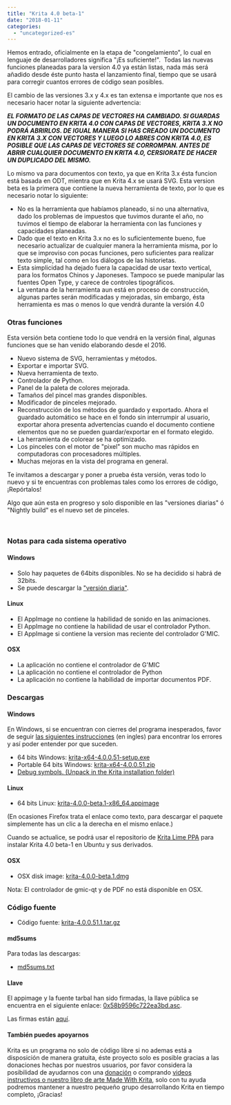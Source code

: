 ```yaml
---
title: "Krita 4.0 beta-1"
date: "2018-01-11"
categories: 
  - "uncategorized-es"
---
```


Hemos entrado, oficialmente en la etapa de "congelamiento", lo cual en lenguaje de desarrolladores significa "¡Es suficiente!".  Todas las nuevas funciones planeadas para la version 4.0 ya están listas, nada más será añadido desde éste punto hasta el lanzamiento final, tiempo que se usará para corregir cuantos errores de código sean posibles.

El cambio de las versiones 3.x y 4.x es tan extensa e importante que nos es necesario hacer notar la siguiente advertencia:

_**EL FORMATO DE LAS CAPAS DE VECTORES HA CAMBIADO. SI GUARDAS UN DOCUMENTO EN KRITA 4.0 CON CAPAS DE VECTORES, KRITA 3.X NO PODRÁ ABRIRLOS. DE IGUAL MANERA SI HAS CREADO UN DOCUMENTO EN KRITA 3.X CON VECTORES Y LUEGO LO ABRES CON KRITA 4.0, ES POSIBLE QUE LAS CAPAS DE VECTORES SE CORROMPAN. ANTES DE ABRIR CUALQUIER DOCUMENTO EN KRITA 4.0, CERSIORATE DE HACER UN DUPLICADO DEL MISMO.**_

Lo mismo va para documentos con texto, ya que en Krita 3.x ésta funcion está basada en ODT, mientra que en Krita 4.x se usará SVG. Esta version beta es la primera que contiene la nueva herramienta de texto, por lo que es necesario notar lo siguiente:

- No es la herramienta que habíamos planeado, si no una alternativa, dado los problemas de impuestos que tuvimos durante el año, no tuvimos el tiempo de elaborar la herramienta con las funciones y capacidades planeadas.
- Dado que el texto en Krita 3.x no es lo suficientemente bueno, fue necesario actualizar de cualquier manera la herramienta misma, por lo que se improviso con pocas funciones, pero suficientes para realizar texto simple, tal como en los diálogos de las historietas.
- Esta simplicidad ha dejado fuera la capacidad de usar texto vertical, para los formatos Chinos y Japoneses. Tampoco se puede manipular las fuentes Open Type, y carece de controles tipográficos.
- La ventana de la herramienta aun está en proceso de construcción, algunas partes serán modificadas y mejoradas, sin embargo, ésta herramienta es mas o menos lo que vendrá durante la versión 4.0

### Otras funciones

Esta versión beta contiene todo lo que vendrá en la versión final, algunas funciones que se han venido elaborando desde el 2016.

- Nuevo sistema de SVG, herramientas y métodos.
- Exportar e importar SVG.
- Nueva herramienta de texto.
- Controlador de Python.
- Panel de la paleta de colores mejorada.
- Tamaños del pincel mas grandes disponibles.
- Modificador de pinceles mejorado.
- Reconstrucción de los métodos de guardado y exportado. Ahora el guardado automático se hace en el fondo sin interrumpir al usuario, exportar ahora presenta advertencias cuando el documento contiene elementos que no se pueden guardar/exportar en el formato elegido.
- La herramienta de colorear se ha optimizado.
- Los pinceles con el motor de "pixel" son mucho mas rápidos en computadoras con procesadores múltiples.
- Muchas mejoras en la vista del programa en general.

Te invitamos a descargar y poner a prueba ésta versión, veras todo lo nuevo y si te encuentras con problemas tales como los errores de código, ¡Repórtalos!

Algo que aún esta en progreso y solo disponible en las "versiones diarias" ó "Nightly build" es el nuevo set de pinceles.

 

### Notas para cada sistema operativo

#### Windows

- Solo hay paquetes de 64bits disponibles. No se ha decidido si habrá de 32bits.
- Se puede descargar la ["versión diaria"](https://binary-factory.kde.org/job/Krita_Nightly_Build/).

#### Linux

- El AppImage no contiene la habilidad de sonido en las animaciones.
- El AppImage no contiene la habilidad de usar el controlador Python.
- El AppImage si contiene la version mas reciente del controlador G'MIC.

#### OSX

- La aplicación no contiene el controlador de G'MIC
- La aplicación no contiene el controlador de Python
- La aplicación no contiene la habilidad de importar documentos PDF.

### Descargas

#### Windows

En Windows, si se encuentran con cierres del programa inesperados, favor de seguir [las siguientes instrucciones](https://docs.krita.org/Dr._Mingw_debugger) (en ingles) para encontrar los errores y así poder entender por que suceden.

- 64 bits Windows: [krita-x64-4.0.0.51-setup.exe](https://download.kde.org/unstable/krita/4.0.0.51/krita-x64-4.0.0.51-setup.exe)
- Portable 64 bits Windows: [krita-x64-4.0.0.51.zip](https://download.kde.org/unstable/krita/4.0.0.51/krita-x64-4.0.0.51.zip)
- [Debug symbols. (Unpack in the Krita installation folder)](https://download.kde.org/unstable/krita/4.0.0.51/krita-x64-4.0.0.51-dbg.zip)

#### Linux

- 64 bits Linux: [krita-4.0.0-beta.1-x86_64.appimage](https://download.kde.org/unstable/krita/4.0.0.51/krita-4.0.0-beta1.1-x86_64.appimage)

(En ocasiones Firefox trata el enlace como texto, para descargar el paquete simplemente has un clic a la derecha en el mismo enlace.)

Cuando se actualice, se podrá usar el repositorio de [Krita Lime PPA](https://launchpad.net/%7Ekritalime/+archive/ubuntu/ppa) para instalar Krita 4.0 beta-1 en Ubuntu y sus derivados.

#### OSX

- OSX disk image: [krita-4.0.0-beta.1.dmg](https://download.kde.org/unstable/krita/4.0.0.51/krita-4.0.0-beta.1.dmg)

Nota: El controlador de gmic-qt y de PDF no está disponible en OSX.

### Código fuente

- Código fuente: [krita-4.0.0.51.1.tar.gz](https://download.kde.org/unstable/krita/4.0.0.51/krita-4.0.0.51.tar.gz)

#### md5sums

Para todas las descargas:

- [md5sums.txt](https://download.kde.org/unstable/krita/3.2.0-beta.1/md5sums.txt)

#### Llave

El appimage y la fuente tarbal han sido firmadas, la llave pública se encuentra en el siguiente enlace: [0x58b9596c722ea3bd.asc](https://share.kde.org/index.php/s/fJ99V5mZvuyD0z8).

Las firmas están [aquí](http://download.kde.org/unstable/krita/3.1.3-beta.1).

#### También puedes apoyarnos

Krita es un programa no solo de código libre si no ademas está a disposición de manera gratuita, éste proyecto solo es posible gracias a las donaciones hechas por nuestros usuarios, por favor considera la posibilidad de ayudarnos con una [donación](https://krita.org/en/support-us/donations/) o comprando [videos instructivos o nuestro libro de arte Made With Krita](https://krita.org/es/item/krita-3-2-0/%22https://krita.org/en/support-us/shop), solo con tu ayuda podremos mantener a nuestro pequeño grupo desarrollando Krita en tiempo completo, ¡Gracias!

